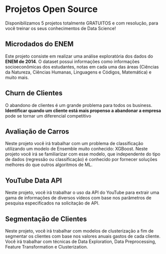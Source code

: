 # Projetos Open Source
Disponibilizamos 5 projetos totalmente GRATUITOS e com resolução, para você treinar os seus conhecimentos de Data Science! 

## Microdados do ENEM

Este projeto consiste em realizar uma análise exploratória dos dados do **ENEM de 2014**. O dataset possui informações como informações socioeconômicas dos estudantes, notas em cada uma das áreas (Ciências da Natureza, Ciências Humanas, Linguagens e Códigos, Matemática) e muito mais.

## Churn de Clientes

O abandono de clientes é um grande problema para todos os business. **Identificar quando um cliente está mais propenso a abandonar a empresa** pode se tornar um diferencial competitivo

## Avaliação de Carros

Neste projeto você irá trabalhar com um problema de classificação utilizando um modelo de Ensemble muito conhecido: XGBoost. Neste projeto você irá se familiarizar com esse modelo, que independente do tipo de dados (regressão ou classificação) é conhecido por fornecer soluções melhores do que outros algoritmos de ML.

## YouTube Data API

Neste projeto, você irá trabalhar o uso da API do YouTube para extrair uma gama de informações de diversos vídeos com base nos parâmetros de pesquisa especificados na solicitação de API. 

## Segmentação de Clientes

Neste projeto, você irá trabalhar com modelos de clusterização a fim de segmentar os clientes com base nos valores anuais gastos de cada cliente. Você irá trabalhar com técnicas de Data Exploration, Data Preprocessing, Feature Transformation e Clusterization.
